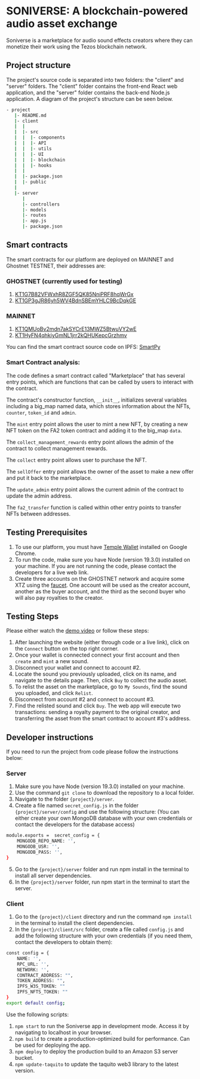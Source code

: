 # SONIVERSE: A blockchain-powered audio asset exchange

Soniverse is a marketplace for audio sound effects creators where they can monetize their work using the Tezos blockchain network.

## Project structure

The project's source code is separated into two folders: the "client" and "server" folders. The "client" folder contains the front-end React web application, and the "server" folder contains the back-end Node.js application. A diagram of the project's structure can be seen below.

```bash
- project
   |- README.md
   |- client
   |  |
   |  |- src
   |  |  |- components
   |  |  |- API
   |  |  |- utils
   |  |  |- UI
   |  |  |- blockchain
   |  |  |- hooks
   |  |
   |  |- package.json
   |  |- public
   |
   |- server
      |
      |- controllers
      |- models
      |- routes
      |- app.js
      |- package.json
```

## Smart contracts
The smart contracts for our platform are deployed on MAINNET and Ghostnet TESTNET, their addresses are:

### GHOSTNET (currently used for testing)

1. [KT1G7B82VFWxhR8ZGF5QK85NniPRF8hqWrGx](https://better-call.dev/ghostnet/KT1G7B82VFWxhR8ZGF5QK85NniPRF8hqWrGx/operations)
2. [KT1GP3gJR86yh5WV4BdnSBEmYHLC9BcDqkGE](https://better-call.dev/ghostnet/KT1GP3gJR86yh5WV4BdnSBEmYHLC9BcDqkGE/operations)

### MAINNET
1. [KT1QMUoBv2mdn7akSYCrE13MWZ5BtwuVY2wE](https://better-call.dev/mainnet/KT1QMUoBv2mdn7akSYCrE13MWZ5BtwuVY2wE/operations)
2. [KT1HyFN4qhkiyGmNL1jrr2kQHUKepcGrzhmv](https://better-call.dev/mainnet/KT1HyFN4qhkiyGmNL1jrr2kQHUKepcGrzhmv/operations)

You can find the smart contract source code on IPFS: [SmartPy](https://smartpy.io/ide?cid=QmchaTaXmQCGuDtcBjyecqAz5xiGSQEEkFrHPoALzPhac7&k=bd3e1b5d2c1974263a1b)

### Smart Contract analysis:

The code defines a smart contract called "Marketplace" that has several entry points, which are functions that can be called by users to interact with the contract.

The contract's constructor function, `__init__`, initializes several variables including a big_map named data, which stores information about the NFTs, `counter`, `token_id` and `admin`.

The `mint` entry point allows the user to mint a new NFT, by creating a new NFT token on the FA2 token contract and adding it to the big_map `data`.

The `collect_management_rewards` entry point allows the admin of the contract to collect management rewards.

The `collect` entry point allows user to purchase the NFT.

The `sellOffer` entry point allows the owner of the asset to make a new offer and put it back to the marketplace.

The `update_admin` entry point allows the current admin of the contract to update the admin address.

The `fa2_transfer` function is called within other entry points to transfer NFTs between addresses.

## Testing Prerequisites

1. To use our platform, you must have [Temple Wallet](https://templewallet.com/) installed on Google Chrome.
2. To run the code, make sure you have Node (version 19.3.0) installed on your machine. If you are not running the code, please contact the developers for a live web link.
3. Create three accounts on the GHOSTNET network and acquire some XTZ using the [faucet](https://faucet.ghostnet.teztnets.xyz/). One account will be used as the creator account, another as the buyer account, and the third as the second buyer who will also pay royalties to the creator.

## Testing Steps

Please either watch the [demo video](https://drive.google.com/file/d/1clGK2smNglrqErK_EzrYKKZtJ6Lgj6JI/view?usp=share_link) or follow these steps:

1. After launching the website (either through code or a live link), click on the `Connect` button on the top right corner.
2. Once your wallet is connected connect your first account and then `create` and `mint` a new sound.
3. Disconnect your wallet and connect to account #2.
4. Locate the sound you previously uploaded, click on its name, and navigate to the details page. Then, click `Buy` to collect the audio asset.
5. To relist the asset on the marketplace, go to `My Sounds`, find the sound you uploaded, and click `Relist`.
6. Disconnect from account #2 and connect to account #3.
7. Find the relisted sound and click `Buy`. The web app will execute two transactions: sending a royalty payment to the original creator, and transferring the asset from the smart contract to account #3's address.

## Developer instructions

If you need to run the project from code please follow the instructions below:

### Server

1. Make sure you have Node (version 19.3.0) installed on your machine.
2. Use the command `git clone` to download the repository to a local folder.
3. Navigate to the folder `{project}/server`.
4. Create a file named `secret_config.js` in the folder `{project}/server/config` and use the following structure:
(You can either create your own MongoDB database with your own credentials or contact the developers for the database access)
```bash
module.exports =  secret_config = {
    MONGODB_REPO_NAME: '',
    MONGODB_USR: '',
    MONGODB_PASS: '',
}
```
5. Go to the `{project}/server` folder and run npm install in the terminal to install all server dependencies.
6. In the `{project}/server` folder, run npm start in the terminal to start the server.

### Client

1. Go to the `{project}/client` directory and run the command `npm install` in the terminal to install the client dependencies.
2. In the `{project}/client/src` folder, create a file called `config.js` and add the following structure with your own credentials (if you need them, contact the developers to obtain them):
```bash
const config = {
    NAME: '',
    RPC_URL: '',
    NETWORK: '',
    CONTRACT_ADDRESS: "",
    TOKEN_ADDRESS: "",
    IPFS_W3S_TOKEN: ""
    IPFS_NFTS_TOKEN: ""
}
export default config;
```
Use the following scripts:

1. `npm start` to run the Soniverse app in development mode. Access it by navigating to localhost in your browser.
2. `npm build` to create a production-optimized build for performance. Can be used for deploying the app.
3. `npm deploy` to deploy the production build to an Amazon S3 server bucket.
4. `npm update-taquito` to update the taquito web3 library to the latest version.